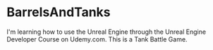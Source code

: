 # BarrelsAndTanks
I'm learning how to use the Unreal Engine through the Unreal Engine Developer Course on Udemy.com. This is a Tank Battle Game.
